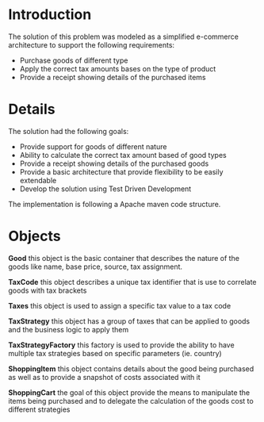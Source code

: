 # Introduction #

The solution of this problem was modeled as a simplified e-commerce architecture to support the following requirements:
  * Purchase goods of different type
  * Apply the correct tax amounts bases on the type of product
  * Provide a receipt showing details of the purchased items

# Details #

The solution had the following goals:
  * Provide support for goods of different nature
  * Ability to calculate the correct tax amount based of good types
  * Provide a receipt showing details of the purchased goods
  * Provide a basic architecture that provide flexibility to be easily extendable
  * Develop the solution using Test Driven Development

The implementation is following a Apache maven code structure.

# Objects #

**Good**
this object is the basic container that describes the nature of the goods like name, base price, source, tax assignment.

**TaxCode**
this object describes a unique tax identifier that is use to correlate goods with tax brackets

**Taxes**
this object is used to assign a specific tax value to a tax code

**TaxStrategy**
this object has a group of taxes that can be applied to goods and the business logic to apply them

**TaxStrategyFactory**
this factory is used to provide the ability to have multiple tax strategies based on specific parameters (ie. country)

**ShoppingItem**
this object contains details about the good being purchased as well as to provide a snapshot of costs associated with it

**ShoppingCart**
the goal of this object provide the means to manipulate the items being purchased and to delegate the calculation of the goods cost to different strategies